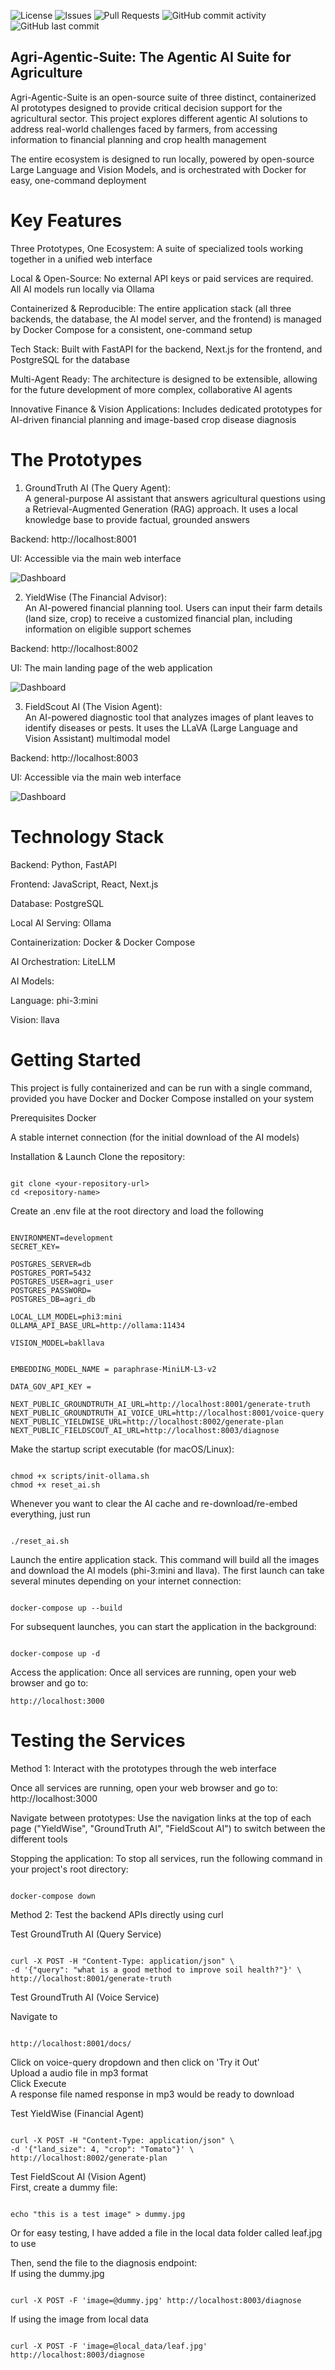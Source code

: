 ![License](https://img.shields.io/badge/license-MIT-blue.svg)
![Issues](https://img.shields.io/github/issues/moses-varghese/Agri-Agentic-Suite)
![Pull Requests](https://img.shields.io/github/issues-pr/moses-varghese/Agri-Agentic-Suite)
![GitHub commit activity](https://img.shields.io/github/commit-activity/w/moses-varghese/Agri-Agentic-Suite)
![GitHub last commit](https://img.shields.io/github/last-commit/moses-varghese/Agri-Agentic-Suite)

## Agri-Agentic-Suite: The Agentic AI Suite for Agriculture  
Agri-Agentic-Suite is an open-source suite of three distinct, containerized AI prototypes designed to provide critical decision support for the agricultural sector. This project explores different agentic AI solutions to address real-world challenges faced by farmers, from accessing information to financial planning and crop health management

The entire ecosystem is designed to run locally, powered by open-source Large Language and Vision Models, and is orchestrated with Docker for easy, one-command deployment

# Key Features  

Three Prototypes, One Ecosystem: A suite of specialized tools working together in a unified web interface

Local & Open-Source: No external API keys or paid services are required. All AI models run locally via Ollama

Containerized & Reproducible: The entire application stack (all three backends, the database, the AI model server, and the frontend) is managed by Docker Compose for a consistent, one-command setup

Tech Stack: Built with FastAPI for the backend, Next.js for the frontend, and PostgreSQL for the database

Multi-Agent Ready: The architecture is designed to be extensible, allowing for the future development of more complex, collaborative AI agents

Innovative Finance & Vision Applications: Includes dedicated prototypes for AI-driven financial planning and image-based crop disease diagnosis

# The Prototypes  

1. GroundTruth AI (The Query Agent):  
A general-purpose AI assistant that answers agricultural questions using a Retrieval-Augmented Generation (RAG) approach. It uses a local knowledge base to provide factual, grounded answers

Backend: http://localhost:8001

UI: Accessible via the main web interface

![Dashboard](images/dashboardgroundtruth_ai.png)  

2. YieldWise (The Financial Advisor):  
An AI-powered financial planning tool. Users can input their farm details (land size, crop) to receive a customized financial plan, including information on eligible support schemes

Backend: http://localhost:8002

UI: The main landing page of the web application

![Dashboard](images/dashboardyieldwise.png)  

3. FieldScout AI (The Vision Agent):  
An AI-powered diagnostic tool that analyzes images of plant leaves to identify diseases or pests. It uses the LLaVA (Large Language and Vision Assistant) multimodal model

Backend: http://localhost:8003

UI: Accessible via the main web interface

![Dashboard](images/dashboardfieldscout_ai.png)  

# Technology Stack  

Backend: Python, FastAPI

Frontend: JavaScript, React, Next.js

Database: PostgreSQL

Local AI Serving: Ollama

Containerization: Docker & Docker Compose

AI Orchestration: LiteLLM

AI Models:

Language: phi-3:mini

Vision: llava

# Getting Started  

This project is fully containerized and can be run with a single command, provided you have Docker and Docker Compose installed on your system

Prerequisites
Docker

A stable internet connection (for the initial download of the AI models)

Installation & Launch
Clone the repository:

```

git clone <your-repository-url>
cd <repository-name>

```

Create an .env file at the root directory and load the following

```

ENVIRONMENT=development
SECRET_KEY=

POSTGRES_SERVER=db
POSTGRES_PORT=5432
POSTGRES_USER=agri_user
POSTGRES_PASSWORD=
POSTGRES_DB=agri_db

LOCAL_LLM_MODEL=phi3:mini
OLLAMA_API_BASE_URL=http://ollama:11434

VISION_MODEL=bakllava


EMBEDDING_MODEL_NAME = paraphrase-MiniLM-L3-v2

DATA_GOV_API_KEY = 

NEXT_PUBLIC_GROUNDTRUTH_AI_URL=http://localhost:8001/generate-truth
NEXT_PUBLIC_GROUNDTRUTH_AI_VOICE_URL=http://localhost:8001/voice-query
NEXT_PUBLIC_YIELDWISE_URL=http://localhost:8002/generate-plan
NEXT_PUBLIC_FIELDSCOUT_AI_URL=http://localhost:8003/diagnose

```

Make the startup script executable (for macOS/Linux):

```

chmod +x scripts/init-ollama.sh
chmod +x reset_ai.sh

```

Whenever you want to clear the AI cache and re-download/re-embed everything, just run 

```

./reset_ai.sh

```

Launch the entire application stack. This command will build all the images and download the AI models (phi-3:mini and llava). The first launch can take several minutes depending on your internet connection:

```

docker-compose up --build

```

For subsequent launches, you can start the application in the background:

```

docker-compose up -d

```

Access the application:
Once all services are running, open your web browser and go to:

```
http://localhost:3000

```

# Testing the Services  

Method 1: Interact with the prototypes through the web interface   

Once all services are running, open your web browser and go to:
http://localhost:3000

Navigate between prototypes:
Use the navigation links at the top of each page ("YieldWise", "GroundTruth AI", "FieldScout AI") to switch between the different tools

Stopping the application:
To stop all services, run the following command in your project's root directory:

```

docker-compose down

```

Method 2: Test the backend APIs directly using curl

Test GroundTruth AI (Query Service)
```

curl -X POST -H "Content-Type: application/json" \
-d '{"query": "what is a good method to improve soil health?"}' \
http://localhost:8001/generate-truth  

```

Test GroundTruth AI (Voice Service)

Navigate to
```

http://localhost:8001/docs/

```

Click on voice-query dropdown and then click on 'Try it Out'  
Upload a audio file in mp3 format  
Click Execute  
A response file named response in mp3 would be ready to download  

Test YieldWise (Financial Agent)
```

curl -X POST -H "Content-Type: application/json" \
-d '{"land_size": 4, "crop": "Tomato"}' \
http://localhost:8002/generate-plan

```

Test FieldScout AI (Vision Agent)  
First, create a dummy file:

```

echo "this is a test image" > dummy.jpg

```
Or for easy testing, I have added a file in the local data folder called leaf.jpg to use

Then, send the file to the diagnosis endpoint:  
If using the dummy.jpg


```

curl -X POST -F 'image=@dummy.jpg' http://localhost:8003/diagnose

```

If using the image from local data


```

curl -X POST -F 'image=@local_data/leaf.jpg' http://localhost:8003/diagnose

```